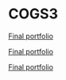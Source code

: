 # COGS3

[Final portfolio](https://ZhiyuanYang26.github.io/cse15l-lab-reports/lab1.html)

[Final portfolio](https://ZhiyuanYang26.github.io/COGS3/index.html)

[Final portfolio](https://github.com/ZhiyuanYang26/COGS3/)

